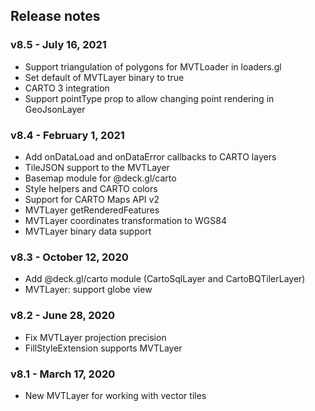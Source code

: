 ## Release notes

### v8.5 - July 16, 2021

- Support triangulation of polygons for MVTLoader in loaders.gl
- Set default of MVTLayer binary to true
- CARTO 3 integration
- Support pointType prop to allow changing point rendering in GeoJsonLayer

### v8.4 - February 1, 2021

- Add onDataLoad and onDataError callbacks to CARTO layers
- TileJSON support to the MVTLayer
- Basemap module for @deck.gl/carto
- Style helpers and CARTO colors
- Support for CARTO Maps API v2
- MVTLayer getRenderedFeatures
- MVTLayer coordinates transformation to WGS84
- MVTLayer binary data support

### v8.3 - October 12, 2020

- Add @deck.gl/carto module (CartoSqlLayer and CartoBQTilerLayer)
- MVTLayer: support globe view

### v8.2 - June 28, 2020

- Fix MVTLayer projection precision
- FillStyleExtension supports MVTLayer

### v8.1 - March 17, 2020

- New MVTLayer for working with vector tiles